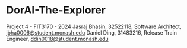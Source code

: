 # DorAI-The-Explorer
Project 4 - FIT3170 - 2024
Jasraj Bhasin, 32522118, Software Architect, jbha0006@student.monash.edu
Daniel Ding, 31483216, Release Train Engineer, ddin0018@student.monash.edu